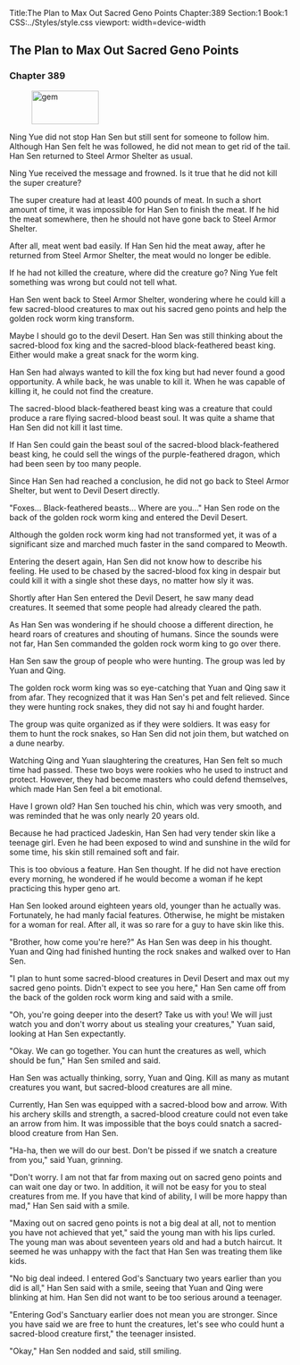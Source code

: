 Title:The Plan to Max Out Sacred Geno Points 
Chapter:389 
Section:1 
Book:1 
CSS:../Styles/style.css 
viewport: width=device-width
  
## The Plan to Max Out Sacred Geno Points
### Chapter 389
  
<figure>
	<img src="../Images/gem.gif" alt="gem" id="gem" width="120" height="60" />
</figure>
  

  
Ning Yue did not stop Han Sen but still sent for someone to follow him. Although Han Sen felt he was followed, he did not mean to get rid of the tail. Han Sen returned to Steel Armor Shelter as usual.

Ning Yue received the message and frowned. Is it true that he did not kill the super creature?

The super creature had at least 400 pounds of meat. In such a short amount of time, it was impossible for Han Sen to finish the meat. If he hid the meat somewhere, then he should not have gone back to Steel Armor Shelter.

After all, meat went bad easily. If Han Sen hid the meat away, after he returned from Steel Armor Shelter, the meat would no longer be edible.

If he had not killed the creature, where did the creature go? Ning Yue felt something was wrong but could not tell what.

Han Sen went back to Steel Armor Shelter, wondering where he could kill a few sacred-blood creatures to max out his sacred geno points and help the golden rock worm king transform.

Maybe I should go to the devil Desert. Han Sen was still thinking about the sacred-blood fox king and the sacred-blood black-feathered beast king. Either would make a great snack for the worm king.

Han Sen had always wanted to kill the fox king but had never found a good opportunity. A while back, he was unable to kill it. When he was capable of killing it, he could not find the creature.

The sacred-blood black-feathered beast king was a creature that could produce a rare flying sacred-blood beast soul. It was quite a shame that Han Sen did not kill it last time.

If Han Sen could gain the beast soul of the sacred-blood black-feathered beast king, he could sell the wings of the purple-feathered dragon, which had been seen by too many people.

Since Han Sen had reached a conclusion, he did not go back to Steel Armor Shelter, but went to Devil Desert directly.

"Foxes… Black-feathered beasts… Where are you…" Han Sen rode on the back of the golden rock worm king and entered the Devil Desert.

Although the golden rock worm king had not transformed yet, it was of a significant size and marched much faster in the sand compared to Meowth.

Entering the desert again, Han Sen did not know how to describe his feeling. He used to be chased by the sacred-blood fox king in despair but could kill it with a single shot these days, no matter how sly it was.

Shortly after Han Sen entered the Devil Desert, he saw many dead creatures. It seemed that some people had already cleared the path.

As Han Sen was wondering if he should choose a different direction, he heard roars of creatures and shouting of humans. Since the sounds were not far, Han Sen commanded the golden rock worm king to go over there.

Han Sen saw the group of people who were hunting. The group was led by Yuan and Qing.

The golden rock worm king was so eye-catching that Yuan and Qing saw it from afar. They recognized that it was Han Sen's pet and felt relieved. Since they were hunting rock snakes, they did not say hi and fought harder.

The group was quite organized as if they were soldiers. It was easy for them to hunt the rock snakes, so Han Sen did not join them, but watched on a dune nearby.

Watching Qing and Yuan slaughtering the creatures, Han Sen felt so much time had passed. These two boys were rookies who he used to instruct and protect. However, they had become masters who could defend themselves, which made Han Sen feel a bit emotional.

Have I grown old? Han Sen touched his chin, which was very smooth, and was reminded that he was only nearly 20 years old.

Because he had practiced Jadeskin, Han Sen had very tender skin like a teenage girl. Even he had been exposed to wind and sunshine in the wild for some time, his skin still remained soft and fair.

This is too obvious a feature. Han Sen thought. If he did not have erection every morning, he wondered if he would become a woman if he kept practicing this hyper geno art.

Han Sen looked around eighteen years old, younger than he actually was. Fortunately, he had manly facial features. Otherwise, he might be mistaken for a woman for real. After all, it was so rare for a guy to have skin like this.

"Brother, how come you're here?" As Han Sen was deep in his thought. Yuan and Qing had finished hunting the rock snakes and walked over to Han Sen.

"I plan to hunt some sacred-blood creatures in Devil Desert and max out my sacred geno points. Didn't expect to see you here," Han Sen came off from the back of the golden rock worm king and said with a smile.

"Oh, you're going deeper into the desert? Take us with you! We will just watch you and don't worry about us stealing your creatures," Yuan said, looking at Han Sen expectantly.

"Okay. We can go together. You can hunt the creatures as well, which should be fun," Han Sen smiled and said.

Han Sen was actually thinking, sorry, Yuan and Qing. Kill as many as mutant creatures you want, but sacred-blood creatures are all mine.

Currently, Han Sen was equipped with a sacred-blood bow and arrow. With his archery skills and strength, a sacred-blood creature could not even take an arrow from him. It was impossible that the boys could snatch a sacred-blood creature from Han Sen.

"Ha-ha, then we will do our best. Don't be pissed if we snatch a creature from you," said Yuan, grinning.

"Don't worry. I am not that far from maxing out on sacred geno points and can wait one day or two. In addition, it will not be easy for you to steal creatures from me. If you have that kind of ability, I will be more happy than mad," Han Sen said with a smile.

"Maxing out on sacred geno points is not a big deal at all, not to mention you have not achieved that yet," said the young man with his lips curled. The young man was about seventeen years old and had a butch haircut. It seemed he was unhappy with the fact that Han Sen was treating them like kids.

"No big deal indeed. I entered God's Sanctuary two years earlier than you did is all," Han Sen said with a smile, seeing that Yuan and Qing were blinking at him. Han Sen did not want to be too serious around a teenager.

"Entering God's Sanctuary earlier does not mean you are stronger. Since you have said we are free to hunt the creatures, let's see who could hunt a sacred-blood creature first," the teenager insisted.

"Okay," Han Sen nodded and said, still smiling.